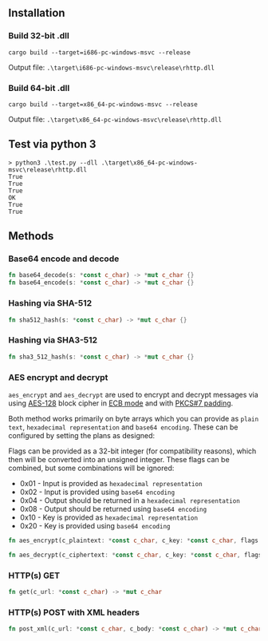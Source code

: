 ## Installation

### Build 32-bit .dll

```
cargo build --target=i686-pc-windows-msvc --release
```

Output file: `.\target\i686-pc-windows-msvc\release\rhttp.dll`


### Build 64-bit .dll

```
cargo build --target=x86_64-pc-windows-msvc --release
```

Output file: `.\target\x86_64-pc-windows-msvc\release\rhttp.dll`

## Test via python 3

```
> python3 .\test.py --dll .\target\x86_64-pc-windows-msvc\release\rhttp.dll
True
True
True
OK
True
True
```

## Methods

### Base64 encode and decode

```rust
fn base64_decode(s: *const c_char) -> *mut c_char {}
fn base64_encode(s: *const c_char) -> *mut c_char {}
```

### Hashing via SHA-512

```rust
fn sha512_hash(s: *const c_char) -> *mut c_char {}
```

### Hashing via SHA3-512

```rust
fn sha3_512_hash(s: *const c_char) -> *mut c_char {}
```

### AES encrypt and decrypt

`aes_encrypt` and `aes_decrypt` are used to encrypt and decrypt messages via using [AES-128](https://en.wikipedia.org/wiki/Advanced_Encryption_Standard) block cipher in [ECB mode](https://en.wikipedia.org/wiki/Block_cipher_mode_of_operation#Electronic_codebook_(ECB)) and with [PKCS#7 padding](https://en.wikipedia.org/wiki/Padding_(cryptography)#PKCS#5_and_PKCS#7).

Both method works primarily on byte arrays which you can provide as `plain text`, `hexadecimal representation` and `base64 encoding`. These can be configured by setting the plans as designed:

Flags can be provided as a 32-bit integer (for compatibility reasons), which then will be converted into an unsigned integer. These flags can be combined, but some combinations will be ignored:
- 0x01 - Input is provided as `hexadecimal representation`
- 0x02 - Input is provided using `base64 encoding`
- 0x04 - Output should be returned in a `hexadecimal representation`
- 0x08 - Output should be returned using `base64 encoding`
- 0x10 - Key is provided as `hexadecimal representation`
- 0x20 - Key is provided using `base64 encoding`

```rust
fn aes_encrypt(c_plaintext: *const c_char, c_key: *const c_char, flags: i32) -> *mut c_char {}

fn aes_decrypt(c_ciphertext: *const c_char, c_key: *const c_char, flags: i32) -> *mut c_char {}
```

### HTTP(s) GET

```rust
fn get(c_url: *const c_char) -> *mut c_char
```

### HTTP(s) POST with XML headers

```rust
fn post_xml(c_url: *const c_char, c_body: *const c_char) -> *mut c_char
```
